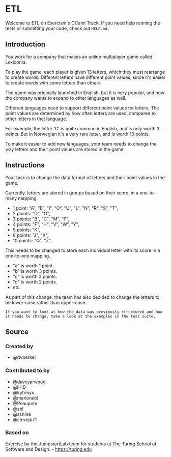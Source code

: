 # ETL

Welcome to ETL on Exercism's OCaml Track.
If you need help running the tests or submitting your code, check out `HELP.md`.

## Introduction

You work for a company that makes an online multiplayer game called Lexiconia.

To play the game, each player is given 13 letters, which they must rearrange to create words.
Different letters have different point values, since it's easier to create words with some letters than others.

The game was originally launched in English, but it is very popular, and now the company wants to expand to other languages as well.

Different languages need to support different point values for letters.
The point values are determined by how often letters are used, compared to other letters in that language.

For example, the letter 'C' is quite common in English, and is only worth 3 points.
But in Norwegian it's a very rare letter, and is worth 10 points.

To make it easier to add new languages, your team needs to change the way letters and their point values are stored in the game.

## Instructions

Your task is to change the data format of letters and their point values in the game.

Currently, letters are stored in groups based on their score, in a one-to-many mapping.

- 1 point: "A", "E", "I", "O", "U", "L", "N", "R", "S", "T",
- 2 points: "D", "G",
- 3 points: "B", "C", "M", "P",
- 4 points: "F", "H", "V", "W", "Y",
- 5 points: "K",
- 8 points: "J", "X",
- 10 points: "Q", "Z",

This needs to be changed to store each individual letter with its score in a one-to-one mapping.

- "a" is worth 1 point.
- "b" is worth 3 points.
- "c" is worth 3 points.
- "d" is worth 2 points.
- etc.

As part of this change, the team has also decided to change the letters to be lower-case rather than upper-case.

~~~~exercism/note
If you want to look at how the data was previously structured and how it needs to change, take a look at the examples in the test suite.
~~~~

## Source

### Created by

- @dvberkel

### Contributed to by

- @daveyarwood
- @iHiD
- @kytrinyx
- @marionebl
- @Peaupote
- @sbl
- @sshine
- @stevejb71

### Based on

Exercise by the JumpstartLab team for students at The Turing School of Software and Design. - https://turing.edu